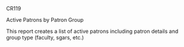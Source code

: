 CR119

Active Patrons by Patron Group

This report creates a list of active patrons including patron details and group type (faculty, sgars, etc.)

